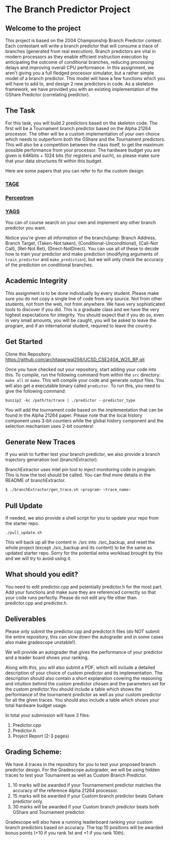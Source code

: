 # The Branch Predictor Project

## Welcome to the project

This project is based on the 2004 Championship Branch Predictor contest. Each contestant will write a branch predictor that will consume a trace of branches (generated from real execution). Branch predictors are vital in modern processors as they enable efficient instruction execution by anticipating the outcome of conditional branches, reducing processing delays and improving overall CPU performance. In this assignment, we aren't giving you a full fledged processor simulator, but a rather simple model of a branch predictor. This model will have a few functions which you will have to add to, and design 2 new predictors in code. As a skeleton framework, we have provided you with an existing implementation of the GShare Predictor (correlating predictor). 

## The Task
For this task, you will build 2 predictors based on the skeleton code. The first will be a Tournament branch predictor based on the Alpha 21264 processor. The other will be a custom implementation of your own choice which needs to outperform both the GShare and the Tournament predictors. This will also be a competition between the class itself, to get the maximum possible performance from your processor. The hardware budget you are given is 64Kbits + 1024 bits (for registers and such), so please make sure that your data structures fit within this budget. 

Here are some papers that you can refer to for the custom design:

### [TAGE](https://www.irisa.fr/caps/people/seznec/JILP-COTTAGE.pdf)
### [Perceptron](https://www.cs.utexas.edu/~lin/papers/hpca01.pdf)
### [YAGS](https://safari.ethz.ch/digitaltechnik/spring2021/lib/exe/fetch.php?media=mudge_yags.pdf)

You can of course search on your own and implement any other branch predictor you want.

Notice you're given all information of the branch/jump: Branch Address, Branch Target, (Taken-Not taken), (Conditional-Unconditional), (Call-Not Call), (Ret-Not Ret), (Direct-NotDirect). You can use all of these to decide how to train your predictor and make prediction (modifying arguments of `train_predictor` and `make_prediction`), but we will only check the accuracy of the prediction on conditional branches.

## Academic Integrity

This assignment is to be done individually by every student. Please make sure you do not copy a single line of code from any source. Not from other students, not from the web, not from anywhere. We have very sophisticated tools to discover if you did. This is a graduate class and we have the very highest expectations for integrity. You should expect that if you do so, even in very small amounts, you will be caught, you will be asked to leave the program, and if an international student, required to leave the country.

## Get Started

Clone this Repository: https://github.com/architagarwal256/UCSD_CSE240A_W25_BP.git

Once you have checked out your repository, start adding your code into this. To compile, run the following command from within the `src` directory: `make all` or `make`. This will compile your code and generate output files. You will also get a executable binary called `predictor`. To run this, you need to give the following command:

```
bunzip2 -kc /path/to/trace | ./predictor --predictor_type
```

You will add the tournament code based on the implementation that can be found in the Alpha 21264 paper. Please note that the local history component uses 3-bit counters while the global history component and the selection mechanism uses 2-bit counters!

## Generate New Traces
If you wish to further test your branch predictor, we also provide a branch trajectory generation tool (branchExtractor).

BranchExtractor uses intel pin tool to inject monitoring code in program. This is how the tool should be called. You can find more details in the README of branchExtractor.
```sh
$ ./branchExtractor/gen_trace.sh <program> <trace_name>
```

## Pull Update
If needed, we also provide a shell script for you to update your repo from the starter repo.
```shell
./pull_update.sh
```
This will back up all the content in ./src into ./src_backup, and reset the whole project (except ./src_backup and its content) to be the same as updated starter repo. Sorry for the potential extra workload brought by this and we will try to avoid using it.

## What should you edit?

You need to edit predictor.cpp and potentially predictor.h for the most part. Add your functions and make sure they are referenced correctly so that your code runs perfectly. Please do not edit any file other than predictor.cpp and predictor.h.

## Deliverables

Please only submit the predictor.cpp and predictor.h files (do NOT submit the entire repository, this can slow down the autograder and in some cases also make gradescope unstable!).

We will provide an autograder that gives the performance of your predictor and a leader board shows your ranking.

Along with this, you will also submit a PDF, which will include a detailed description of your choice of custom predictor and its implementation. The description should also contain a short explanation covering the reasoning and intuition behind the custom predictor chosen and the parameters set for the custom predictor.You should include a table which shows the performance of the tournament predictor as well as your custom predictor for all the given traces. You should also include a table which shows your total hardware budget usage.

In total your submission will have 3 files:
1. Predictor.cpp
2. Predictor.h
3. Project Report (2-3 pages)

## Grading Scheme:

We have 4 traces in the repository for you to test your proposed branch predictor design. For the Gradescope autograder, we will be using hidden traces to test your Tournament as well as Custom Branch Predictor.

1. 10 marks will be awarded if your Tournamement predictor matches the accuracy of the reference Alpha 21264 processor.
2. 15 marks will be awarded if your Custom branch predictor beats Gshare predictor only.
3. 30 marks will be awarded if your Custom branch predictor beats both GShare and Tournament predictor.

Gradescope will also have a running leaderboard ranking your custom branch predictors based on accuracy. The top 10 positions will be awarded bonus points (+10 if you rank 1st and +1 if you rank 10th).
